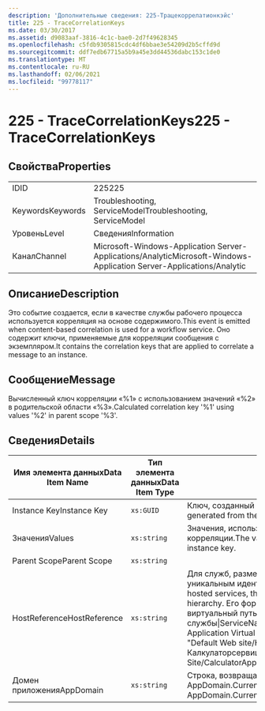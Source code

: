 ```yaml
---
description: 'Дополнительные сведения: 225-Трацекоррелатионкэйс'
title: 225 - TraceCorrelationKeys
ms.date: 03/30/2017
ms.assetid: d9083aaf-3816-4c1c-bae0-2d7f49628345
ms.openlocfilehash: c5fdb9305815cdc4df6bbae3e54209d2b5cffd9d
ms.sourcegitcommit: ddf7edb67715a5b9a45e3dd44536dabc153c1de0
ms.translationtype: MT
ms.contentlocale: ru-RU
ms.lasthandoff: 02/06/2021
ms.locfileid: "99778117"
---
```

# <a name="225---tracecorrelationkeys"></a><span data-ttu-id="eb675-103">225 - TraceCorrelationKeys</span><span class="sxs-lookup"><span data-stu-id="eb675-103">225 - TraceCorrelationKeys</span></span>

## <a name="properties"></a><span data-ttu-id="eb675-104">Свойства</span><span class="sxs-lookup"><span data-stu-id="eb675-104">Properties</span></span>  
  
|||  
|-|-|  
|<span data-ttu-id="eb675-105">ID</span><span class="sxs-lookup"><span data-stu-id="eb675-105">ID</span></span>|<span data-ttu-id="eb675-106">225</span><span class="sxs-lookup"><span data-stu-id="eb675-106">225</span></span>|  
|<span data-ttu-id="eb675-107">Keywords</span><span class="sxs-lookup"><span data-stu-id="eb675-107">Keywords</span></span>|<span data-ttu-id="eb675-108">Troubleshooting, ServiceModel</span><span class="sxs-lookup"><span data-stu-id="eb675-108">Troubleshooting, ServiceModel</span></span>|  
|<span data-ttu-id="eb675-109">Уровень</span><span class="sxs-lookup"><span data-stu-id="eb675-109">Level</span></span>|<span data-ttu-id="eb675-110">Сведения</span><span class="sxs-lookup"><span data-stu-id="eb675-110">Information</span></span>|  
|<span data-ttu-id="eb675-111">Канал</span><span class="sxs-lookup"><span data-stu-id="eb675-111">Channel</span></span>|<span data-ttu-id="eb675-112">Microsoft-Windows-Application Server-Applications/Analytic</span><span class="sxs-lookup"><span data-stu-id="eb675-112">Microsoft-Windows-Application Server-Applications/Analytic</span></span>|  
  
## <a name="description"></a><span data-ttu-id="eb675-113">Описание</span><span class="sxs-lookup"><span data-stu-id="eb675-113">Description</span></span>  

 <span data-ttu-id="eb675-114">Это событие создается, если в качестве службы рабочего процесса используется корреляция на основе содержимого.</span><span class="sxs-lookup"><span data-stu-id="eb675-114">This event is emitted when content-based correlation is used for a workflow service.</span></span> <span data-ttu-id="eb675-115">Оно содержит ключи, применяемые для корреляции сообщения с экземпляром.</span><span class="sxs-lookup"><span data-stu-id="eb675-115">It contains the correlation keys that are applied to correlate a message to an instance.</span></span>  
  
## <a name="message"></a><span data-ttu-id="eb675-116">Сообщение</span><span class="sxs-lookup"><span data-stu-id="eb675-116">Message</span></span>  

 <span data-ttu-id="eb675-117">Вычисленный ключ корреляции «%1» с использованием значений «%2» в родительской области «%3».</span><span class="sxs-lookup"><span data-stu-id="eb675-117">Calculated correlation key '%1' using values '%2' in parent scope '%3'.</span></span>  
  
## <a name="details"></a><span data-ttu-id="eb675-118">Сведения</span><span class="sxs-lookup"><span data-stu-id="eb675-118">Details</span></span>  
  
|<span data-ttu-id="eb675-119">Имя элемента данных</span><span class="sxs-lookup"><span data-stu-id="eb675-119">Data Item Name</span></span>|<span data-ttu-id="eb675-120">Тип элемента данных</span><span class="sxs-lookup"><span data-stu-id="eb675-120">Data Item Type</span></span>|<span data-ttu-id="eb675-121">Описание</span><span class="sxs-lookup"><span data-stu-id="eb675-121">Description</span></span>|  
|--------------------|--------------------|-----------------|  
|<span data-ttu-id="eb675-122">Instance Key</span><span class="sxs-lookup"><span data-stu-id="eb675-122">Instance Key</span></span>|`xs:GUID`|<span data-ttu-id="eb675-123">Ключ, созданный из значений корреляции.</span><span class="sxs-lookup"><span data-stu-id="eb675-123">The key that was generated from the correlation values.</span></span>|  
|<span data-ttu-id="eb675-124">Значения</span><span class="sxs-lookup"><span data-stu-id="eb675-124">Values</span></span>|`xs:string`|<span data-ttu-id="eb675-125">Значения, использованные для вычисления ключа экземпляра корреляции.</span><span class="sxs-lookup"><span data-stu-id="eb675-125">The values that were used to compute the correlation instance key.</span></span>|  
|<span data-ttu-id="eb675-126">Parent Scope</span><span class="sxs-lookup"><span data-stu-id="eb675-126">Parent Scope</span></span>|`xs:string`||  
|<span data-ttu-id="eb675-127">HostReference</span><span class="sxs-lookup"><span data-stu-id="eb675-127">HostReference</span></span>|`xs:string`|<span data-ttu-id="eb675-128">Для служб, размещенных на веб-узле, это поле служит уникальным идентификатором службы в веб-иерархии.</span><span class="sxs-lookup"><span data-stu-id="eb675-128">For Web hosted services, this field uniquely identifies the service in the Web hierarchy.</span></span> <span data-ttu-id="eb675-129">Его формат определяется как "имя веб-сайта виртуальный путь к приложению&#124;виртуальный путь службы&#124;ServiceName".</span><span class="sxs-lookup"><span data-stu-id="eb675-129">Its format is defined as 'Web Site Name Application Virtual Path&#124;Service Virtual Path&#124;ServiceName'.</span></span> <span data-ttu-id="eb675-130">Пример: "Default Web site/Калкулатораппликатион&#124;/Калкулаторсервице.СВК&#124;CalculatorService".</span><span class="sxs-lookup"><span data-stu-id="eb675-130">Example: 'Default Web Site/CalculatorApplication&#124;/CalculatorService.svc&#124;CalculatorService'.</span></span>|  
|<span data-ttu-id="eb675-131">Домен приложения</span><span class="sxs-lookup"><span data-stu-id="eb675-131">AppDomain</span></span>|`xs:string`|<span data-ttu-id="eb675-132">Строка, возвращаемая AppDomain.CurrentDomain.FriendlyName.</span><span class="sxs-lookup"><span data-stu-id="eb675-132">The string returned by AppDomain.CurrentDomain.FriendlyName.</span></span>|
